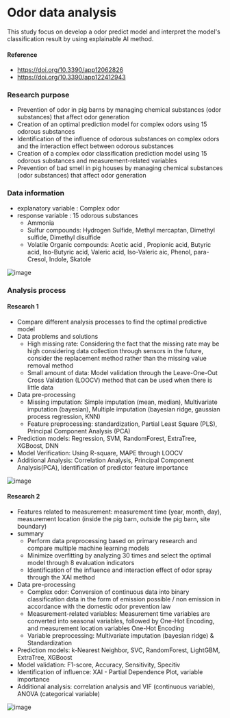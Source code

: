 # Odor data analysis
This study focus on develop a odor predict model and interpret the model's classification result by using explainable AI method.

#### Reference
- https://doi.org/10.3390/app12062826
- https://doi.org/10.3390/app122412943

### Research purpose
- Prevention of odor in pig barns by managing chemical substances (odor substances) that affect odor generation
- Creation of an optimal prediction model for complex odors using 15 odorous substances
- Identification of the influence of odorous substances on complex odors and the interaction effect between odorous substances
- Creation of a complex odor classification prediction model using 15 odorous substances and measurement-related variables
- Prevention of bad smell in pig houses by managing chemical substances (odor substances) that affect odor generation

### Data information
- explanatory variable : Complex odor
- response variable : 15 odorous substances
    - Ammonia
    - Sulfur compounds: Hydrogen Sulfide, Methyl mercaptan, Dimethyl sulfide, Dimethyl disulfide
    - Volatile Organic compounds: Acetic acid , Propionic acid, Butyric acid, Iso-Butyric acid, Valeric acid, Iso-Valeric aic, Phenol, para-Cresol, Indole, Skatole
 
![image](https://www.notion.so/image/https%3A%2F%2Fs3-us-west-2.amazonaws.com%2Fsecure.notion-static.com%2F09917d0a-ca2e-473c-b6bc-378e49272f47%2FUntitled.png?id=583d2a3b-3e0d-4f0f-a7e2-c1e640b6670e&table=block&spaceId=6cc23a96-8110-4f80-9a0b-4eb515095500&width=2000&userId=e639e6c1-7dd8-4d51-97de-be9ead475dc3&cache=v2
)

### Analysis process

#### Research 1
- Compare different analysis processes to find the optimal predictive model
- Data problems and solutions
     - High missing rate: Considering the fact that the missing rate may be high considering data collection through sensors in the future, consider the replacement  method rather than the missing value removal method
     - Small amount of data: Model validation through the Leave-One-Out Cross Validation (LOOCV) method that can be used when there is little data
- Data pre-processing
     - Missing imputation: Simple imputation (mean, median), Multivariate imputation (bayesian), Multiple imputation (bayesian ridge, gaussian process regression, KNN)
     - Feature preprocessing: standardization, Partial Least Square (PLS), Principal Component Analysis (PCA)
- Prediction models: Regression, SVM, RandomForest, ExtraTree, XGBoost, DNN
- Model Verification: Using R-square, MAPE through LOOCV
- Additional Analysis: Correlation Analysis, Principal Component Analysis(PCA), Identification of predictor feature importance

![image](https://www.notion.so/image/https%3A%2F%2Fs3-us-west-2.amazonaws.com%2Fsecure.notion-static.com%2F0d89114d-efcd-4735-98a4-61ec2deece1b%2FUntitled.png?id=e90a3b0d-fe84-4106-8f77-124a8a2adc9e&table=block&spaceId=6cc23a96-8110-4f80-9a0b-4eb515095500&width=2000&userId=e639e6c1-7dd8-4d51-97de-be9ead475dc3&cache=v2)

#### Research 2
- Features related to measurement: measurement time (year, month, day), measurement location (inside the pig barn, outside the pig barn, site boundary)
- summary
     - Perform data preprocessing based on primary research and compare multiple machine learning models
     - Minimize overfitting by analyzing 30 times and select the optimal model through 8 evaluation indicators
     - Identification of the influence and interaction effect of odor spray through the XAI method
- Data pre-processing
     - Complex odor: Conversion of continuous data into binary classification data in the form of emission possible / non emission in accordance with the domestic odor prevention law
     - Measurement-related variables: Measurement time variables are converted into seasonal variables, followed by One-Hot Encoding, and measurement location variables One-Hot Encoding
     - Variable preprocessing: Multivariate imputation (bayesian ridge) & Standardization
- Prediction models: k-Nearest Neighbor, SVC, RandomForest, LightGBM, ExtraTree, XGBoost
- Model validation: F1-score, Accuracy, Sensitivity, Specitiv
- Identification of influence: XAI - Partial Dependence Plot, variable importance
- Additional analysis: correlation analysis and VIF (continuous variable), ANOVA (categorical variable)

![image](https://www.notion.so/image/https%3A%2F%2Fs3-us-west-2.amazonaws.com%2Fsecure.notion-static.com%2F59cd098c-2ae7-4cd7-883f-aebe8842bdee%2FUntitled.png?id=6721a0d4-3f73-4d07-b4ac-ccf79205a479&table=block&spaceId=6cc23a96-8110-4f80-9a0b-4eb515095500&width=2000&userId=e639e6c1-7dd8-4d51-97de-be9ead475dc3&cache=v2)

